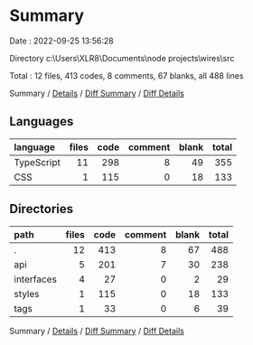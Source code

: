 # Summary

Date : 2022-09-25 13:56:28

Directory c:\\Users\\XLR8\\Documents\\node projects\\wires\\src

Total : 12 files,  413 codes, 8 comments, 67 blanks, all 488 lines

Summary / [Details](details.md) / [Diff Summary](diff.md) / [Diff Details](diff-details.md)

## Languages
| language | files | code | comment | blank | total |
| :--- | ---: | ---: | ---: | ---: | ---: |
| TypeScript | 11 | 298 | 8 | 49 | 355 |
| CSS | 1 | 115 | 0 | 18 | 133 |

## Directories
| path | files | code | comment | blank | total |
| :--- | ---: | ---: | ---: | ---: | ---: |
| . | 12 | 413 | 8 | 67 | 488 |
| api | 5 | 201 | 7 | 30 | 238 |
| interfaces | 4 | 27 | 0 | 2 | 29 |
| styles | 1 | 115 | 0 | 18 | 133 |
| tags | 1 | 33 | 0 | 6 | 39 |

Summary / [Details](details.md) / [Diff Summary](diff.md) / [Diff Details](diff-details.md)
